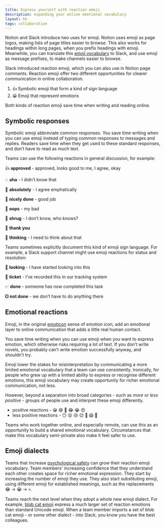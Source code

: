 ```yaml
---
title: Express yourself with reaction emoji
description: expanding your online emotional vocabulary
layout: hh
tags: collaboration
---
```


<!-- → 580 -->

Notion and Slack introduce two uses for emoji.
Notion uses emoji as page logos, making lists of page titles easier to browse.
This also works for headings within long pages, when you prefix headings with emoji.
Meanwhile, you can translate this [emoji vocabulary](emoji-vocabulary) to Slack,
and use emoji as message prefixes, to make channels easier to browse.

Slack introduced reaction emoji, which you can also use in Notion page comments.
Reaction emoji offer two different opportunities for clearer communication in online collaboration.

1. 👍 Symbolic emoji that form a kind of sign language
2. 😀 Emoji that represent emotions

Both kinds of reaction emoji save time when writing and reading online.


## Symbolic responses

Symbolic emoji abbreviate common responses.
You save time writing when you can use emoji instead of typing common responses to messages and replies.
Readers save time when they get used to these standard responses, and don’t have to read as much text.

Teams can use the following reactions in general discussion, for example:

👍 **approved** - approved, looks good to me, I agree, okay

💡 **aha** - I didn’t know that

💯 **absolutely** - I agree emphatically

🙌 **nicely done** - good job

🤦 **oops** - my bad

🤷 **shrug** - I don’t know, who knows?

🙏 **thank you**

🤔 **thinking** - I need to think about that

Teams sometimes explicitly document this kind of emoji sign language.
For example, a Slack support channel might use emoji reactions for status and resolution:

👀 **looking** - I have started looking into this

🎫 **ticket** - I’ve recorded this in our tracking system

✅ **done** - someone has now completed this task 

❎ **not done** - we don’t have to do anything there


## Emotional reactions

Emoji, in the original [emoticon](https://en.wikipedia.org/wiki/Emoticon) sense of _emotion icon_,
add an emotional layer to online communication that adds a little real human contact.

You save time writing when you can use emoji when you want to express emotion,
which otherwise risks requiring a lot of text.
If you don’t write novels, you probably can’t write emotion successfully anyway, and shouldn’t try.

Emoji lower the stakes for misinterpretation by communicating a more limited emotional vocabulary
that a team can use consistently.
Ironically, for people who grew up with a limited ability to express or recognise different emotions,
this emoji vocabulary may create opportunity for richer emotional communication, not less.

However, beyond a separation into broad categories - such as _more_ or _less positive_ -
groups of people use and interpret these emoji differently.

* positive reactions - 😀 😅 😬 😂 😭 😍
* less positive reactions - 😶 😮 😢 😔 🥺 😱 🤮

Teams who work together online, and especially remote,
can use this as an opportunity to build a shared emotional vocabulary.
Circumstances that make this vocabulary semi-private also make it feel safer to use.


## Emoji dialects

Teams that increase [psychological safety](comfortable-silence) can grow their reaction emoji vocabulary.
Team members’ increasing confidence that they understand each other creates space for richer emotional expression.
They start by increasing the number of emoji they use.
They also start substituting emoji, using different emoji for established meanings, 
such as the replacements 😂 → 😭 → 💀.

Teams reach the next level when they adopt a whole new emoji dialect.
For example, [blob cat emoji](https://slackmojis.com/categories/25-blob-cats-emojis)
express a much larger set of reaction emotions than standard Unicode emoji.
When a team member imports a set of blob cat emoji - or some other dialect - into Slack,
you know you have the best colleagues.
